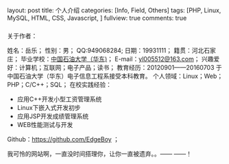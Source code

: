 ##
layout: post
title: 个人介绍
categories: [Info, Field, Others]
tags: [PHP, Linux, MySQL, HTML, CSS, Javascript, ]
fullview: true
comments: true
###

关于作者：


姓名：岳乐；
性别：男；
QQ:949068284;
日期：19931111；
籍贯：河北石家庄；
毕业学校：[中国石油大学（华东)](www.upc.edu.cn)；
E-mail：[yl005512@163.com](mailto:yl005512@163.com)；
兴趣爱好：计算机；互联网；电子产品；读书；
教育经历：20120901——20160703 于中国石油大学（华东）电子信息工程系接受本科教育。
个人领域：Linux；Web；PHP；C/C++；SQL；
      在校实践经验：
 +   应用C++开发小型工资管理系统
 +   Linux下嵌入式开发初步
 +   应用JSP开发成绩管理系统
 +   WEB性能测试与开发

Github：https://github.com/EdgeBoy ；

我可怜的网站啊，一直没时间搭理你，让你一直被遗弃。。—— ——！



